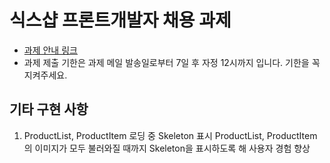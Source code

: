 # 식스샵 프론트개발자 채용 과제

- [과제 안내 링크](https://www.notion.so/sixshop/af7f8a9586b648e6ba92a8c24ff0ef66)
- 과제 제출 기한은 과제 메일 발송일로부터 7일 후 자정 12시까지 입니다. 기한을 꼭 지켜주세요.

## 기타 구현 사항
1. ProductList, ProductItem 로딩 중 Skeleton 표시
ProductList, ProductItem의 이미지가 모두 불러와질 때까지 Skeleton을 표시하도록 해 사용자 경험 향상
